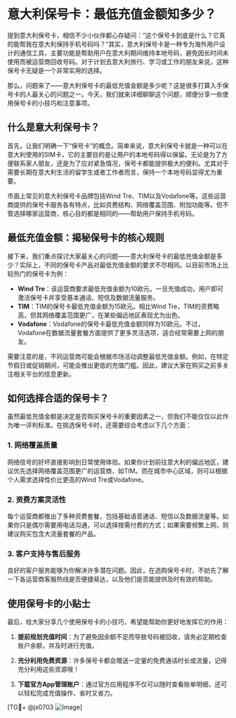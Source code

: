 # 意大利保号卡：最低充值金额知多少？

提到意大利保号卡，相信不少小伙伴都心存疑问：“这个保号卡到底是什么？它真的能帮我在意大利保持手机号码吗？”其实，意大利保号卡是一种专为海外用户设计的通信工具，主要功能是帮助用户在意大利期间维持本地号码，避免因长时间未使用而被运营商回收号码。对于计划去意大利旅行、学习或工作的朋友来说，这种保号卡无疑是一个非常实用的选择。

那么，问题来了——意大利保号卡的最低充值金额是多少呢？这是很多打算入手保号卡的人最关心的问题之一。今天，我们就来详细聊聊这个问题，顺便分享一些使用保号卡的小技巧和注意事项。

## 什么是意大利保号卡？

首先，让我们明确一下“保号卡”的概念。简单来说，意大利保号卡就是一种可以在意大利使用的SIM卡，它的主要目的是让用户的本地号码得以保留。无论是为了方便联系家人朋友，还是为了应对紧急情况，保号卡都能提供极大的便利。尤其对于需要长期在意大利生活的留学生或者工作者而言，保持一个本地号码显得尤为重要。

市面上常见的意大利保号卡品牌包括Wind Tre、TIM以及Vodafone等。这些运营商提供的保号卡服务各有特点，比如资费结构、网络覆盖范围、附加功能等。但不管选择哪家运营商，核心目的都是相同的——帮助用户保持手机号码。

## 最低充值金额：揭秘保号卡的核心规则

接下来，我们重点探讨大家最关心的问题——意大利保号卡的最低充值金额是多少？实际上，不同的保号卡产品对最低充值金额的要求不尽相同。以目前市场上比较热门的保号卡为例：

- **Wind Tre**：该运营商要求最低充值金额为10欧元。一旦充值成功，用户即可激活保号卡并享受基本通话、短信及数据流量服务。
- **TIM**：TIM的保号卡最低充值金额为15欧元。相比Wind Tre，TIM的资费略高，但其网络覆盖范围更广，在某些偏远地区表现尤为出色。
- **Vodafone**：Vodafone的保号卡最低充值金额同样为10欧元。不过，Vodafone在数据流量套餐方面提供了更多灵活选项，适合经常需要上网的朋友。

需要注意的是，不同运营商可能会根据市场活动调整最低充值金额。例如，在特定节假日或促销期间，可能会推出更低的充值门槛。因此，建议大家在购买之前多关注相关平台的信息更新。

## 如何选择合适的保号卡？

虽然最低充值金额是决定是否购买保号卡的重要因素之一，但我们不能仅仅以此作为唯一评判标准。在挑选保号卡时，还需要综合考虑以下几个方面：

### 1. 网络覆盖质量

网络信号的好坏直接影响到日常使用体验。如果你计划前往意大利的偏远地区，建议优先选择网络覆盖范围更广的运营商，如TIM。而在城市中心区域，则可以根据个人需求选择性价比更高的Wind Tre或Vodafone。

### 2. 资费方案灵活性

每个运营商都推出了多种资费套餐，包括基础语音通话、短信以及数据流量等。如果你只是偶尔需要用电话沟通，可以选择按需付费的方式；如果需要频繁上网，则建议购买包含大流量套餐的产品。

### 3. 客户支持与售后服务

良好的客户服务能够为你解决许多潜在问题。因此，在选购保号卡时，不妨先了解一下各运营商客服热线是否便捷易达，以及他们是否能提供及时有效的帮助。

## 使用保号卡的小贴士

最后，给大家分享几个使用保号卡的小技巧，希望能帮助你更好地发挥它的作用：

1. **提前规划充值时间**：为了避免因余额不足而导致号码被回收，请务必定期检查账户余额，并及时进行充值。
   
2. **充分利用免费资源**：许多保号卡都会赠送一定量的免费通话时长或流量，记得充分利用这些资源哦！

3. **下载官方App管理账户**：通过官方应用程序不仅可以随时查看账单明细，还可以轻松完成充值操作，省时又省力。

[TG💪+ @jx0703 ![Image](https://github.com/user-attachments/assets/dbca1d08-cadb-493c-b0ec-ad6f7a83f270)]